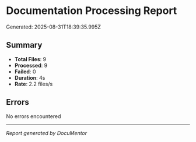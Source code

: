# Documentation Processing Report

Generated: 2025-08-31T18:39:35.995Z

## Summary

- **Total Files**: 9
- **Processed**: 9
- **Failed**: 0
- **Duration**: 4s
- **Rate**: 2.2 files/s

## Errors

No errors encountered

---

*Report generated by DocuMentor*
